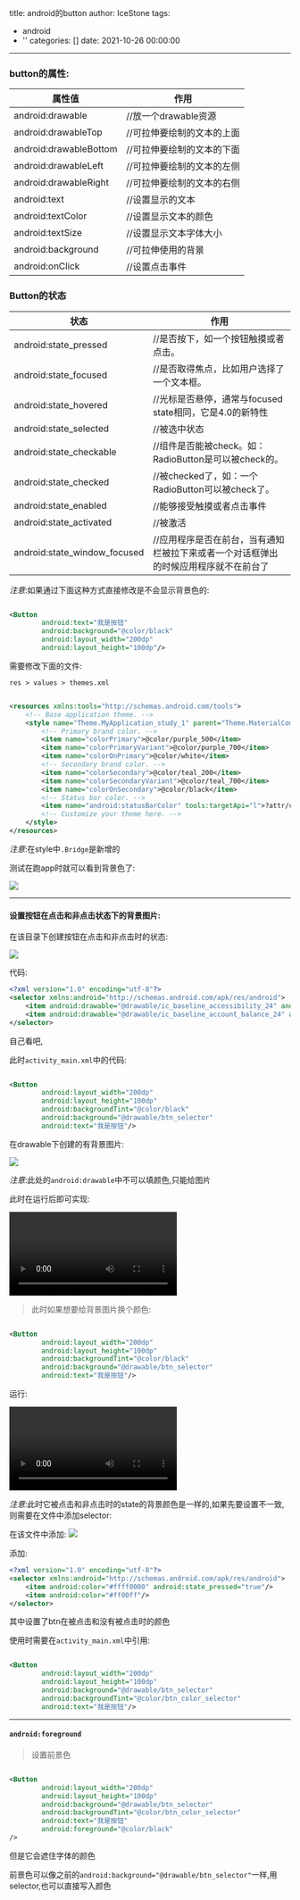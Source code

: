 title: android的button
author: IceStone
tags:
  - android
  - ''
categories: []
date: 2021-10-26 00:00:00
---
### button的属性:

| 属性值 | 作用 |
| ------------------ | ------------------ |
| android:drawable    |    //放一个drawable资源 |
| android:drawableTop        |//可拉伸要绘制的文本的上面 |
| android:drawableBottom |    //可拉伸要绘制的文本的下面 |
| android:drawableLeft |    //可拉伸要绘制的文本的左侧 |
| android:drawableRight    | //可拉伸要绘制的文本的右侧 |
| android:text        |    //设置显示的文本 |
| android:textColor    |    //设置显示文本的颜色 |
| android:textSize        | //设置显示文本字体大小 |
| android:background |        //可拉伸使用的背景 |
| android:onClick        |    //设置点击事件 |

### Button的状态

| 状态 | 作用 |
| ---- | ---- | 
| android:state_pressed  |  //是否按下，如一个按钮触摸或者点击。 |
| android:state_focused  |  //是否取得焦点，比如用户选择了一个文本框。 |
| android:state_hovered  |  //光标是否悬停，通常与focused state相同，它是4.0的新特性 |
| android:state_selected  | //被选中状态 |
| android:state_checkable  | //组件是否能被check。如：RadioButton是可以被check的。 |
| android:state_checked    | //被checked了，如：一个RadioButton可以被check了。 |
| android:state_enabled  |    //能够接受触摸或者点击事件 |
| android:state_activated  | //被激活 |
| android:state_window_focused  | //应用程序是否在前台，当有通知栏被拉下来或者一个对话框弹出的时候应用程序就不在前台了 |

*注意*:如果通过下面这种方式直接修改是不会显示背景色的:

```xml

<Button
        android:text="我是按钮"
        android:background="@color/black"
        android:layout_width="200dp"
        android:layout_height="100dp"/>
```

需要修改下面的文件:

```shell
res > values > themes.xml
```

```xml

<resources xmlns:tools="http://schemas.android.com/tools">
    <!-- Base application theme. -->
    <style name="Theme.MyApplication_study_1" parent="Theme.MaterialComponents.DayNight.DarkActionBar.Bridge">
        <!-- Primary brand color. -->
        <item name="colorPrimary">@color/purple_500</item>
        <item name="colorPrimaryVariant">@color/purple_700</item>
        <item name="colorOnPrimary">@color/white</item>
        <!-- Secondary brand color. -->
        <item name="colorSecondary">@color/teal_200</item>
        <item name="colorSecondaryVariant">@color/teal_700</item>
        <item name="colorOnSecondary">@color/black</item>
        <!-- Status bar color. -->
        <item name="android:statusBarColor" tools:targetApi="l">?attr/colorPrimaryVariant</item>
        <!-- Customize your theme here. -->
    </style>
</resources>
```

*注意*:在style中`.Bridge`是新增的

测试在跑app时就可以看到背景色了:

![](/images/jgls9xrdkw.png)

---

#### 设置按钮在点击和非点击状态下的背景图片:

在该目录下创建按钮在点击和非点击时的状态:

![](/images/4qzonkl3tg.png)

代码:

```xml
<?xml version="1.0" encoding="utf-8"?>
<selector xmlns:android="http://schemas.android.com/apk/res/android">
    <item android:drawable="@drawable/ic_baseline_accessibility_24" android:state_pressed="true"/>
    <item android:drawable="@drawable/ic_baseline_account_balance_24" android:state_pressed="false"/>
</selector>
```

自己看吧,

此时`activity_main.xml`中的代码:

```xml

<Button
        android:layout_width="200dp"
        android:layout_height="100dp"
        android:backgroundTint="@color/black"
        android:background="@drawable/btn_selector"
        android:text="我是按钮"/>
```

在drawable下创建的有背景图片:

![](/images/zpugwjt6rb.png)

*注意*:此处的`android:drawable`中不可以填颜色,只能给图片

此时在运行后即可实现:

<video src="./images/16.mp4"></video>



> 此时如果想要给背景图片换个颜色:

```xml

<Button
        android:layout_width="200dp"
        android:layout_height="100dp"
        android:backgroundTint="@color/black"
        android:background="@drawable/btn_selector"
        android:text="我是按钮"/>
```

运行:

<video src="./images/17.mp4"></video>

*注意*:此时它被点击和非点击时的state的背景颜色是一样的,如果先要设置不一致,则需要在文件中添加selector:

在该文件中添加:
![](/images/u8h7z0awv9.png)

添加:

```xml
<?xml version="1.0" encoding="utf-8"?>
<selector xmlns:android="http://schemas.android.com/apk/res/android">
    <item android:color="#ffff0000" android:state_pressed="true"/>
    <item android:color="#ff00ff"/>
</selector>
```

其中设置了btn在被点击和没有被点击时的颜色

使用时需要在`activity_main.xml`中引用:

```xml

<Button
        android:layout_width="200dp"
        android:layout_height="100dp"
        android:background="@drawable/btn_selector"
        android:backgroundTint="@color/btn_color_selector"
        android:text="我是按钮"/>
```

---

#### `android:foreground`

> 设置前景色

```xml

<Button
        android:layout_width="200dp"
        android:layout_height="100dp"
        android:background="@drawable/btn_selector"
        android:backgroundTint="@color/btn_color_selector"
        android:text="我是按钮"
        android:foreground="@color/black"
/>
```

但是它会遮住字体的颜色

前景色可以像之前的`android:background="@drawable/btn_selector"`一样,用selector,也可以直接写入颜色

